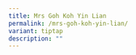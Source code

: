 ```yaml
---
title: Mrs Goh Koh Yin Lian
permalink: /mrs-goh-koh-yin-lian/
variant: tiptap
description: ""
---
```

